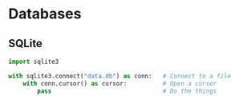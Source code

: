 # Databases

## SQLite

```python
import sqlite3

with sqlite3.connect("data.db") as conn:   # Connect to a file
    with conn.cursor() as cursor:          # Open a cursor
        pass                               # Do the things
```

